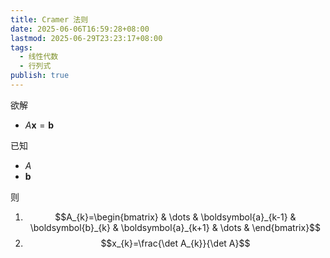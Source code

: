 ```yaml
---
title: Cramer 法则
date: 2025-06-06T16:59:28+08:00
lastmod: 2025-06-29T23:23:17+08:00
tags:
  - 线性代数
  - 行列式
publish: true
---
```


欲解
- $A\boldsymbol{x}=\boldsymbol{b}$

已知
- $A$
- $\boldsymbol{b}$

则
1. $$A_{k}=\begin{bmatrix} & \dots & \boldsymbol{a}_{k-1} & \boldsymbol{b}_{k} & \boldsymbol{a}_{k+1} & \dots & \end{bmatrix}$$
2. $$x_{k}=\frac{\det A_{k}}{\det A}$$

